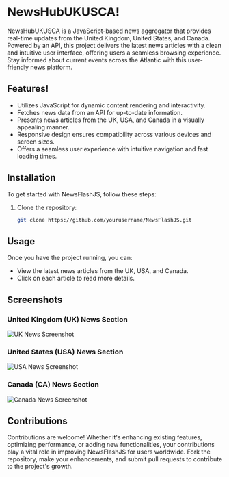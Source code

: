# NewsHubUKUSCA!

NewsHubUKUSCA is a JavaScript-based news aggregator that provides real-time updates from the United Kingdom, United States, and Canada. Powered by an API, this project delivers the latest news articles with a clean and intuitive user interface, offering users a seamless browsing experience. Stay informed about current events across the Atlantic with this user-friendly news platform.

## Features!

- Utilizes JavaScript for dynamic content rendering and interactivity.
- Fetches news data from an API for up-to-date information.
- Presents news articles from the UK, USA, and Canada in a visually appealing manner.
- Responsive design ensures compatibility across various devices and screen sizes.
- Offers a seamless user experience with intuitive navigation and fast loading times.

## Installation

To get started with NewsFlashJS, follow these steps:

1. Clone the repository:
   ```bash
   git clone https://github.com/yourusername/NewsFlashJS.git
## Usage

Once you have the project running, you can:

- View the latest news articles from the UK, USA, and Canada.
- Click on each article to read more details.

## Screenshots

### United Kingdom (UK) News Section
<!-- Add screenshot for UK news section -->
![UK News Screenshot](ukSS.png)

### United States (USA) News Section
<!-- Add screenshot for USA news section -->
![USA News Screenshot](usaSS.png)

### Canada (CA) News Section
<!-- Add screenshot for Canada news section -->
![Canada News Screenshot](caSS.png)

## Contributions

Contributions are welcome! Whether it's enhancing existing features, optimizing performance, or adding new functionalities, your contributions play a vital role in improving NewsFlashJS for users worldwide. Fork the repository, make your enhancements, and submit pull requests to contribute to the project's growth.
